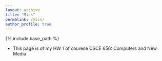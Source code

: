 ```yaml
---
layout: archive
title: "Mics"
permalink: /mics/
author_profile: true
---
```


{% include base_path %}

* This page is of my HW 1 of courese CSCE 656: Computers and New Media